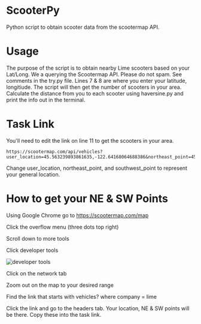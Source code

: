 # ScooterPy
Python script to obtain scooter data from the scootermap API.

# Usage
The purpose of the script is to obtain nearby Lime scooters based on your Lat/Long. We a querying the Scootermap API. Please do not spam. See comments in the try.py file. Lines 7 & 8 are where you enter your latitude, longitiude. The script will then get the number of scooters in your area. Calculate the distance from you to each scooter using haversine.py and print the info out in the terminal.

# Task Link
You'll need to edit the link on line 11 to get the scooters in your area.

```
https://scootermap.com/api/vehicles?user_location=45.563239893861635,-122.64168064688386&northeast_point=45.58034345683749,-122.63524334524811&southwest_point=45.54613112227501,-122.6481179485196&company=lime&mode=charge&randomize=false
```

Change user_location, northeast_point, and southwest_point to represent your general location.

# How to get your NE & SW Points
Using Google Chrome go to https://scootermap.com/map

Click the overflow menu (three dots top right)

Scroll down to more tools

Click developer tools

![developer tools](https://i.imgur.com/gVPSxzI.png)

Click on the network tab

Zoom out on the map to your desired range

Find the link that starts with vehicles? where company = lime

Click the link and go to the headers tab. Your location, NE & SW points will be there. Copy these into the task link.
